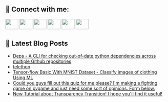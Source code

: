 ## 🔎 Connect with me:
[<img height="32" width="40" src="https://cdn.jsdelivr.net/npm/simple-icons@v5/icons/telegram.svg" />](https://t.me/bullbesh)
[<img height="32" width="40" src="https://cdn.jsdelivr.net/npm/simple-icons@v5/icons/vk.svg" />](https://vk.com/bullbesh)
[<img height="32" width="40" src="https://cdn.jsdelivr.net/npm/simple-icons@v5/icons/twitter.svg" />](https://twitter.com/bullbesh1)
[<img height="32" width="40" src="https://cdn.jsdelivr.net/npm/simple-icons@v5/icons/instagram.svg" />](https://www.instagram.com/bullbesh)
[<img height="32" width="40" src="https://cdn.jsdelivr.net/npm/simple-icons@v5/icons/reddit.svg" />](https://www.reddit.com/user/bullbesh)
[<img height="32" width="40" src="https://cdn.jsdelivr.net/npm/simple-icons@v5/icons/youtube.svg" />](https://www.youtube.com/channel/UCtfjRs6uzgq5mfm8S06WTcg)

## 📕 Latest Blog Posts
<!-- BLOG-POST-LIST:START -->
- [Deps - A CLI for checking out-of-date python dependencies across multiple Github repositories](https://www.reddit.com/r/Python/comments/umtiat/deps_a_cli_for_checking_outofdate_python/)
- [telethon](https://www.reddit.com/r/Python/comments/umsyx0/telethon/)
- [Tensor-flow Basic With MNIST Dataset - Classify images of clothing Using ML](https://www.reddit.com/r/Python/comments/ums35l/tensorflow_basic_with_mnist_dataset_classify/)
- [Could you guys fill out this quiz for me please? I&#39;m making a fighting game on pygame and just need some sort of opinions. Form below.](https://www.reddit.com/r/Python/comments/umq752/could_you_guys_fill_out_this_quiz_for_me_please/)
- [New Tutorial about Transparency Transition! I hope you&#39;ll find it useful!](https://www.reddit.com/r/Python/comments/umpvxf/new_tutorial_about_transparency_transition_i_hope/)
<!-- BLOG-POST-LIST:END -->
